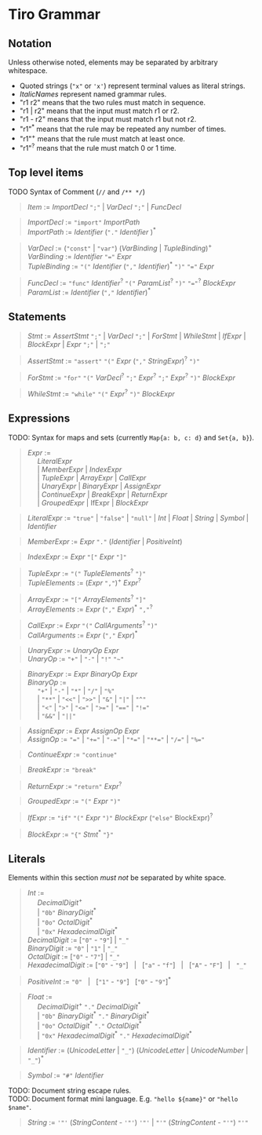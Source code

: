 # Tiro Grammar

## Notation

Unless otherwise noted, elements may be separated by arbitrary whitespace.

-   Quoted strings (`"x"` or `'x'`) represent terminal values as literal strings.
-   _ItalicNames_ represent named grammar rules.
-   "r1 r2" means that the two rules must match in sequence.
-   "r1 | r2" means that the input must match r1 or r2.
-   "r1 - r2" means that the input must match r1 but not r2.
-   "r1"<sup>\*</sup> means that the rule may be repeated any number of times.
-   "r1"<sup>+</sup> means that the rule must match at least once.
-   "r1"<sup>?</sup> means that the rule must match 0 or 1 time.

## Top level items

TODO Syntax of Comment (`//` and `/** */`)

> _Item_ := _ImportDecl_ `";"` | _VarDecl_ `";"` | _FuncDecl_

> _ImportDecl_ := `"import"` _ImportPath_  
> _ImportPath_ := _Identifier_ (`"."` _Identifier_ )<sup>\*</sup>

> _VarDecl_ := (`"const"` | `"var"`) (_VarBinding_ | _TupleBinding_)<sup>+</sup>  
> _VarBinding_ := _Identifier_ `"="` _Expr_  
> _TupleBinding_ := `"("` _Identifier_ (`","` _Identifier_)<sup>\*</sup> `")"` `"="` _Expr_

> _FuncDecl_ := `"func"` _Identifier_<sup>?</sup> `"("` _ParamList_<sup>?</sup> `")"` `"="`<sup>?</sup> _BlockExpr_  
> _ParamList_ := _Identifier_ (`","` _Identifier_)<sup>\*</sup>

## Statements

> _Stmt_ := _AssertStmt_ `";"` | _VarDecl_ `";"` | _ForStmt_ | _WhileStmt_ | _IfExpr_ | _BlockExpr_ | _Expr_ `";"` | `";"`

> _AssertStmt_ := `"assert"` `"("` _Expr_ (`","` _StringExpr_)<sup>?</sup> `")"`

> _ForStmt_ := `"for"` `"("` _VarDecl_<sup>?</sup> `";"` _Expr_<sup>?</sup> `";"` _Expr_<sup>?</sup> `")"` _BlockExpr_

> _WhileStmt_ := `"while"` `"("` _Expr_<sup>?</sup> `")"` _BlockExpr_

## Expressions

TODO: Syntax for maps and sets (currently `Map{a: b, c: d}` and `Set{a, b}`).

> _Expr_ :=  
> &nbsp;&nbsp;&nbsp;&nbsp; _LiteralExpr_  
> &nbsp;&nbsp;&nbsp;&nbsp; | _MemberExpr_ | _IndexExpr_  
> &nbsp;&nbsp;&nbsp;&nbsp; | _TupleExpr_ | _ArrayExpr_ | _CallExpr_  
> &nbsp;&nbsp;&nbsp;&nbsp; | _UnaryExpr_ | _BinaryExpr_ | _AssignExpr_  
> &nbsp;&nbsp;&nbsp;&nbsp; | _ContinueExpr_ | _BreakExpr_ | _ReturnExpr_  
> &nbsp;&nbsp;&nbsp;&nbsp; | _GroupedExpr_ | IfExpr | _BlockExpr_

> _LiteralExpr_ := `"true"` | `"false"` | `"null"` | _Int_ | _Float_ | _String_ | _Symbol_ | _Identifier_

> _MemberExpr_ := _Expr_ `"."` (_Identifier_ | _PositiveInt_)

> _IndexExpr_ := _Expr_ `"["` _Expr_ `"]"`

> _TupleExpr_ := `"("` _TupleElements_<sup>?</sup> `")"`  
> _TupleElements_ := (_Expr_ `","`)<sup>+</sup> _Expr_<sup>?</sup>

> _ArrayExpr_ := `"["` _ArrayElements_<sup>?</sup> `"]"`  
> _ArrayElements_ := _Expr_ (`","` _Expr_)<sup>\*</sup> `","`<sup>?</sup>

> _CallExpr_ := _Expr_ `"("` _CallArguments_<sup>?</sup> `")"`  
> _CallArguments_ := _Expr_ (`","` _Expr_)<sup>\*</sup>

> _UnaryExpr_ := _UnaryOp_ _Expr_  
> _UnaryOp_ := `"+"` | `"-"` | `"!"` `"~"`

> _BinaryExpr_ := _Expr_ _BinaryOp_ _Expr_  
> _BinaryOp_ :=  
> &nbsp;&nbsp;&nbsp;&nbsp; `"+"` | `"-"` | `"*"` | `"/"` | `"%"`  
> &nbsp;&nbsp;&nbsp;&nbsp; | `"**"` | `"<<"` | `">>"` | `"&"` | `"|"` | `"^"`  
> &nbsp;&nbsp;&nbsp;&nbsp; | `"<"` | `">"` | `"<="` | `">="` | `"=="` | `"!="`  
> &nbsp;&nbsp;&nbsp;&nbsp; | `"&&"` | `"||"`

> _AssignExpr_ := _Expr_ _AssignOp_ _Expr_  
> _AssignOp_ := `"="` | `"+="` | `"-="` | `"*="` | `"**="` | `"/="` | `"%="`

> _ContinueExpr_ := `"continue"`

> _BreakExpr_ := `"break"`

> _ReturnExpr_ := `"return"` _Expr_<sup>?</sup>

> _GroupedExpr_ := `"("` _Expr_ `")"`

> _IfExpr_ := `"if"` `"("` _Expr_ `")"` _BlockExpr_ (`"else"` BlockExpr)<sup>?</sup>

> _BlockExpr_ := `"{"` _Stmt_<sup>\*</sup> `"}"`

## Literals

Elements within this section _must not_ be separated by white space.

> _Int_ :=  
> &nbsp;&nbsp;&nbsp;&nbsp; _DecimalDigit_<sup>+</sup>  
> &nbsp;&nbsp;&nbsp;&nbsp; | `"0b"` _BinaryDigit_<sup>\*</sup>  
> &nbsp;&nbsp;&nbsp;&nbsp; | `"0o"` _OctalDigit_<sup>\*</sup>  
> &nbsp;&nbsp;&nbsp;&nbsp; | `"0x"` _HexadecimalDigit_<sup>\*</sup>  
> _DecimalDigit_ := [`"0"` - `"9"`] | `"_"`  
> _BinaryDigit_ := `"0"` | `"1"` | `"_"`  
> _OctalDigit_ := [`"0"` - `"7"`] | `"_"`  
> _HexadecimalDigit_ := [`"0"` - `"9"`] &nbsp; | &nbsp; [`"a"` - `"f"`] &nbsp; | &nbsp; [`"A"` - `"F"`] &nbsp; | &nbsp; `"_"`

> _PositiveInt_ := `"0"` &nbsp; | &nbsp; [`"1"` - `"9"`] &nbsp; [`"0"` - `"9"`]<sup>\*</sup>

> _Float_ :=  
> &nbsp;&nbsp;&nbsp;&nbsp; _DecimalDigit_<sup>+</sup> `"."` _DecimalDigit_<sup>\*</sup>  
> &nbsp;&nbsp;&nbsp;&nbsp; | `"0b"` _BinaryDigit_<sup>\*</sup> `"."` _BinaryDigit_<sup>\*</sup>  
> &nbsp;&nbsp;&nbsp;&nbsp; | `"0o"` _OctalDigit_<sup>\*</sup> `"."` _OctalDigit_<sup>\*</sup>  
> &nbsp;&nbsp;&nbsp;&nbsp; | `"0x"` _HexadecimalDigit_<sup>\*</sup> `"."` _HexadecimalDigit_<sup>\*</sup>

> _Identifier_ := (_UnicodeLetter_ | `"_"`) (_UnicodeLetter_ | _UnicodeNumber_ | `"_"`)<sup>\*</sup>

> _Symbol_ := `"#"` _Identifier_

TODO: Document string escape rules.  
TODO: Document format mini language. E.g. `"hello ${name}"` or `"hello $name"`.

> _String_ := `'"'` (_StringContent_ - `'"'`) `'"'` | `"'"` (_StringContent_ - `"'"`) `"'"`

